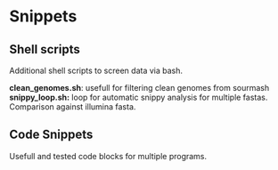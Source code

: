 # Snippets

## Shell scripts
Additional shell scripts to screen data via bash.

**clean_genomes.sh**: usefull for filtering clean genomes from sourmash
**snippy_loop.sh:** loop for automatic snippy analysis for multiple fastas. Comparison against illumina fasta.  

## Code Snippets
Usefull and tested code blocks for multiple programs.
